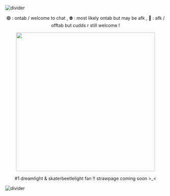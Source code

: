 ![divider](https://i.imgur.com/WuBHZJY.png)
<p align="center">
🟢 : ontab / welcome to chat , ⛔ : most likely ontab but may be afk , 🌙 : afk / offtab but cudds r still welcome  !
</p>



<p align="center">
<img width="436" height="436" src="https://i.imgur.com/NA681Wz.png">
</p>
<p align="center">
#1 dreamlight & skaterbeetlelight fan !! strawpage coming soon >_<
</p>

![divider](https://i.imgur.com/wRqDgTd.png)
